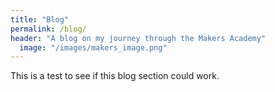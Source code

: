 ```yaml
---
title: "Blog"
permalink: /blog/
header: "A blog on my journey through the Makers Academy"
  image: "/images/makers_image.png"
---
```

This is a test to see if this blog section could work.